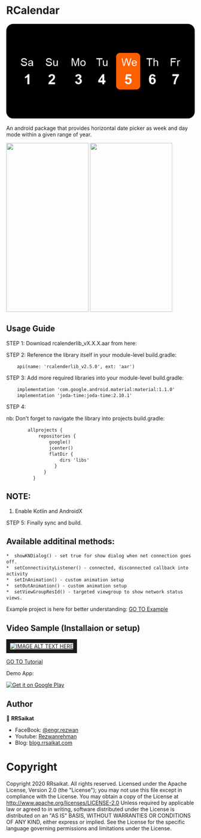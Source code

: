 # RCalendar
![Feature Image](https://github.com/rrsaikat/RCalendar/blob/master/app/banner.png)

An android package that provides horizontal date picker as week and day mode within a given range of year.
<p align="start">
  <img src="https://github.com/rrsaikat/RCalendar/blob/master/app/GIF-200526_172126.gif" height="450" width="220"/>
  <img src="https://github.com/rrsaikat/RCalendar/blob/master/app/GIF-200526_171721.gif" height="450" width="220"/>
</p>


Usage Guide
-----------------

STEP 1:  Download rcalenderlib_vX.X.X.aar from here:    

      
        
STEP 2: Reference the library itself in your module-level build.gradle:      

        api(name: 'rcalenderlib_v2.5.0', ext: 'aar')

STEP 3: Add more required libraries into your module-level build.gradle:

        implementation 'com.google.android.material:material:1.1.0'
        implementation 'joda-time:joda-time:2.10.1'
        
STEP 4:
        
   nb: Don't forget to navigate the library into projects build.gradle:
        
            allprojects {
                repositories {
                    google()
                    jcenter()
                    flatDir {
                        dirs 'libs'
                      }
                  }
              }

                       
                    
## NOTE:
1. Enable Kotlin and AndroidX

STEP 5: Finally sync and build.



Available additinal methods:
-----------------

    *  showKNDialog() - set true for show dialog when net connection goes off.
    *  setConnectivityListener() - connected, disconnected callback into activity
    *  setInAnimation() - custom animation setup
    *  setOutAnimation() - custom animation setup
    *  setViewGroupResId() - targeted viewgroup to show network status views.

Example project is here for better understanding: 
[GO TO Example](https://github.com/rrsaikat/RNetwork/blob/master/app/src/main/java/com/rezwan/example/MainActivity.kt)

Video Sample (Installaion or setup)
------------------
<a href="http://www.youtube.com/watch?feature=player_embedded&v=v55QLdqhwKQ
" target="_blank"><img src="http://img.youtube.com/vi/v55QLdqhwKQ/0.jpg" 
alt="IMAGE ALT TEXT HERE" width="240" height="180" border="10" /></a>

[GO TO Tutorial](https://www.youtube.com/watch?v=v55QLdqhwKQ)
        
Demo App:

[![Get it on Google Play](https://play.google.com/intl/en_us/badges/images/badge_new.png)](https://play.google.com/store/apps/details?id=com.rezwan.rcalendar)

## Author

👤 **RRSaikat**

- FaceBook: [@engr.rezwan](https://www.facebook.com/engr.rezwan)
- Youtube: [Rezwanrehman](http://www.youtube.com/c/Rezwanrehman)
- Blog: [blog.rrsaikat.com](https://blog.rrsaikat.com)


# Copyright
Copyright 2020 RRsaikat. All rights reserved.
Licensed under the Apache License, Version 2.0 (the "License");
you may not use this file except in compliance with the License.
You may obtain a copy of the License at
http://www.apache.org/licenses/LICENSE-2.0
Unless required by applicable law or agreed to in writing, software
distributed under the License is distributed on an "AS IS" BASIS,
WITHOUT WARRANTIES OR CONDITIONS OF ANY KIND, either express or implied.
See the License for the specific language governing permissions and
limitations under the License.
